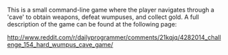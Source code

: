This is a small command-line game where the player navigates through a 'cave' to obtain weapons, defeat wumpuses, and collect gold. A full description of the game can be found at the following page:

http://www.reddit.com/r/dailyprogrammer/comments/21kqjq/4282014_challenge_154_hard_wumpus_cave_game/
